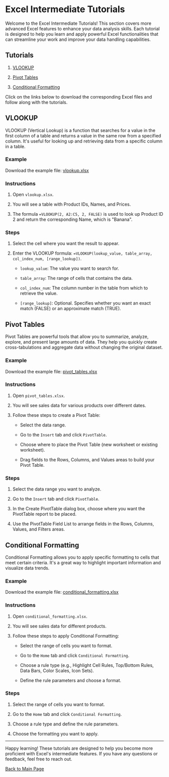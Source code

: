 # Excel Intermediate Tutorials 

  

Welcome to the Excel Intermediate Tutorials! This section covers more advanced Excel features to enhance your data analysis skills. Each tutorial is designed to help you learn and apply powerful Excel functionalities that can streamline your work and improve your data handling capabilities. 

  

## Tutorials 

  

1. [VLOOKUP](#vlookup) 

2. [Pivot Tables](#pivot-tables) 

3. [Conditional Formatting](#conditional-formatting) 

  

Click on the links below to download the corresponding Excel files and follow along with the tutorials. 

  

## VLOOKUP 

  

VLOOKUP (Vertical Lookup) is a function that searches for a value in the first column of a table and returns a value in the same row from a specified column. It's useful for looking up and retrieving data from a specific column in a table. 

  

### Example 

  

Download the example file: [vlookup.xlsx](vlookup.xlsx) 

  

### Instructions 

  

1. Open `vlookup.xlsx`. 

2. You will see a table with Product IDs, Names, and Prices. 

3. The formula `=VLOOKUP(2, A2:C5, 2, FALSE)` is used to look up Product ID 2 and return the corresponding Name, which is "Banana". 

  

### Steps 

  

1. Select the cell where you want the result to appear. 

2. Enter the VLOOKUP formula: `=VLOOKUP(lookup_value, table_array, col_index_num, [range_lookup])`. 

   - `lookup_value`: The value you want to search for. 

   - `table_array`: The range of cells that contains the data. 

   - `col_index_num`: The column number in the table from which to retrieve the value. 

   - `[range_lookup]`: Optional. Specifies whether you want an exact match (FALSE) or an approximate match (TRUE). 

  

## Pivot Tables 

  

Pivot Tables are powerful tools that allow you to summarize, analyze, explore, and present large amounts of data. They help you quickly create cross-tabulations and aggregate data without changing the original dataset. 

  

### Example 

  

Download the example file: [pivot_tables.xlsx](pivot_tables.xlsx) 

  

### Instructions 

  

1. Open `pivot_tables.xlsx`. 

2. You will see sales data for various products over different dates. 

3. Follow these steps to create a Pivot Table: 

   - Select the data range. 

   - Go to the `Insert` tab and click `PivotTable`. 

   - Choose where to place the Pivot Table (new worksheet or existing worksheet). 

   - Drag fields to the Rows, Columns, and Values areas to build your Pivot Table. 

  

### Steps 

  

1. Select the data range you want to analyze. 

2. Go to the `Insert` tab and click `PivotTable`. 

3. In the Create PivotTable dialog box, choose where you want the PivotTable report to be placed. 

4. Use the PivotTable Field List to arrange fields in the Rows, Columns, Values, and Filters areas. 

  

## Conditional Formatting 

  

Conditional Formatting allows you to apply specific formatting to cells that meet certain criteria. It's a great way to highlight important information and visualize data trends. 

  

### Example 

  

Download the example file: [conditional_formatting.xlsx](conditional_formatting.xlsx) 

  

### Instructions 

  

1. Open `conditional_formatting.xlsx`. 

2. You will see sales data for different products. 

3. Follow these steps to apply Conditional Formatting: 

   - Select the range of cells you want to format. 

   - Go to the `Home` tab and click `Conditional Formatting`. 

   - Choose a rule type (e.g., Highlight Cell Rules, Top/Bottom Rules, Data Bars, Color Scales, Icon Sets). 

   - Define the rule parameters and choose a format. 

  

### Steps 

  

1. Select the range of cells you want to format. 

2. Go to the `Home` tab and click `Conditional Formatting`. 

3. Choose a rule type and define the rule parameters. 

4. Choose the formatting you want to apply. 

  

--- 

  

Happy learning! These tutorials are designed to help you become more proficient with Excel's intermediate features. If you have any questions or feedback, feel free to reach out. 

  

[Back to Main Page](../README.md) 

 